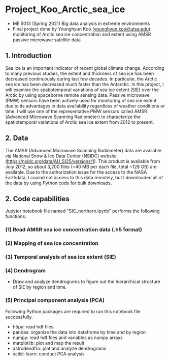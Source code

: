 # Project_Koo_Arctic_sea_ice
- ME 5013 (Spring 2021) Big data analysis in extreme environments
- Final project done by Younghyun Koo (younghyun.koo@utsa.edu): monitoring of Arctic sea ice concentration and extent using AMSR passive microwave satellite data

## 1. Introduction
  Sea ice is an important indicator of recent global climate change. According to many previous studies, the extent and thickness of sea ice has been decreased continuously during last few decades. In particular, the Arctic sea ice has been decreased much faster than the Antarctic. In this project, I will examine the spatiotemporal variations of sea ice extent (SIE) over the Arctic by using spaceborne remote sensing data. Passive microwave (PMW) sensors have been actively used for monitoring of sea ice extent due to its advantages in data availability regardless of weather conditions or time. I will use one of the representative PMW sensors called AMSR (Advanced Microwave Scanning Radiometer) to characterize the spatiotemporal variations of Arctic sea ice extent from 2012 to present.
  
## 2. Data
The AMSR (Advanced Microwave Scanning Radiometer) data are available via National Snow & Ice Data Center (NSIDC) website (https://nsidc.org/data/AU_SI25/versions/1). This product is available from July 2012, so about 3,200 files (~40 MB per each file, total ~128 GB) are available. Due to the authorization issue for the access to the NASA Earthdata, I coulnd not access to this data remotely, but I downloaded all of the data by using Python code for bulk downloads.

## 2. Code capabilities
Jupyter notebook file named "SIC_northern.ipynb" performs the following functions:
### (1) Read AMSR sea ice concentration data (.h5 format)
### (2) Mapping of sea ice concentration
### (3) Temporal analysis of sea ice extent (SIE)
### (4) Dendrogram
- Draw and analyze dendrograms to figure out the hierarchical structure of SIE by region and time.
### (5) Principal component analysis (PCA)


Following Python packages are required to run this notebook file successfully.
- h5py: read hdf files
- pandas: organize the data into dataframe by time and by region
- numpy: read hdf files and variables as numpy arrays
- matplotlib: plot and map the result
- astrodendfro: plot and analyze dendrograms
- scikit-learn: conduct PCA analysis


